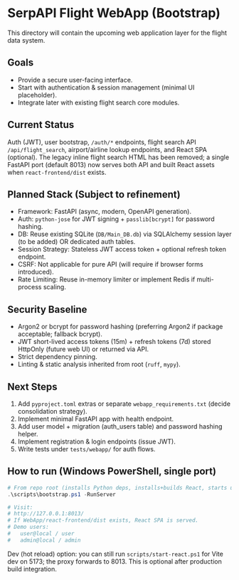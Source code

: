 # SerpAPI Flight WebApp (Bootstrap)

This directory will contain the upcoming web application layer for the flight data system.

## Goals
- Provide a secure user-facing interface.
- Start with authentication & session management (minimal UI placeholder).
- Integrate later with existing flight search core modules.

## Current Status
Auth (JWT), user bootstrap, `/auth/*` endpoints, flight search API `/api/flight_search`, airport/airline lookup endpoints, and React SPA (optional). The legacy inline flight search HTML has been removed; a single FastAPI port (default 8013) now serves both API and built React assets when `react-frontend/dist` exists.

## Planned Stack (Subject to refinement)
- Framework: FastAPI (async, modern, OpenAPI generation).
- Auth: `python-jose` for JWT signing + `passlib[bcrypt]` for password hashing.
- DB: Reuse existing SQLite (`DB/Main_DB.db`) via SQLAlchemy session layer (to be added) OR dedicated auth tables.
- Session Strategy: Stateless JWT access token + optional refresh token endpoint.
- CSRF: Not applicable for pure API (will require if browser forms introduced).
- Rate Limiting: Reuse in-memory limiter or implement Redis if multi-process scaling.

## Security Baseline
- Argon2 or bcrypt for password hashing (preferring Argon2 if package acceptable; fallback bcrypt).
- JWT short-lived access tokens (15m) + refresh tokens (7d) stored HttpOnly (future web UI) or returned via API.
- Strict dependency pinning.
- Linting & static analysis inherited from root (`ruff`, `mypy`).

## Next Steps
1. Add `pyproject.toml` extras or separate `webapp_requirements.txt` (decide consolidation strategy).
2. Implement minimal FastAPI app with health endpoint.
3. Add user model + migration (auth_users table) and password hashing helper.
4. Implement registration & login endpoints (issue JWT).
5. Write tests under `tests/webapp/` for auth flows.

## How to run (Windows PowerShell, single port)

```powershell
# From repo root (installs Python deps, installs+builds React, starts uvicorn on 8013)
.\scripts\bootstrap.ps1 -RunServer

# Visit:
# http://127.0.0.1:8013/
# If WebApp/react-frontend/dist exists, React SPA is served.
# Demo users:
#   user@local / user
#   admin@local / admin
```

Dev (hot reload) option: you can still run `scripts/start-react.ps1` for Vite dev on 5173; the proxy forwards to 8013. This is optional after production build integration.

